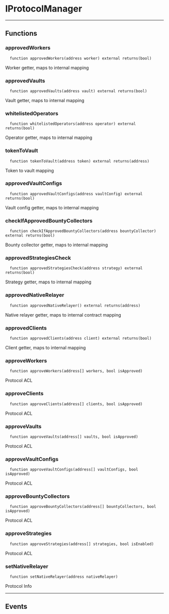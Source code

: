 # IProtocolManager




___

## Functions

### approvedWorkers

```solidity
  function approvedWorkers(address worker) external returns(bool)
```

Worker getter, maps to internal mapping



### approvedVaults

```solidity
  function approvedVaults(address vault) external returns(bool)
```

Vault getter, maps to internal mapping



### whitelistedOperators

```solidity
  function whitelistedOperators(address operator) external returns(bool)
```

Operator getter, maps to internal mapping



### tokenToVault

```solidity
  function tokenToVault(address token) external returns(address)
```

Token to vault mapping



### approvedVaultConfigs

```solidity
  function approvedVaultConfigs(address vaultConfig) external returns(bool)
```

Vault config getter, maps to internal mapping



### checkIfApprovedBountyCollectors

```solidity
  function checkIfApprovedBountyCollectors(address bountyCollector) external returns(bool)
```

Bounty collector getter, maps to internal mapping



### approvedStrategiesCheck

```solidity
  function approvedStrategiesCheck(address strategy) external returns(bool)
```

Strategy getter, maps to internal mapping



### approvedNativeRelayer

```solidity
  function approvedNativeRelayer() external returns(address)
```

Native relayer getter, maps to internal contract mapping



### approvedClients

```solidity
  function approvedClients(address client) external returns(bool)
```

Client getter, maps to internal mapping



### approveWorkers

```solidity
  function approveWorkers(address[] workers, bool isApproved)
```

Protocol ACL



### approveClients

```solidity
  function approveClients(address[] clients, bool isApproved)
```

Protocol ACL



### approveVaults

```solidity
  function approveVaults(address[] vaults, bool isApproved)
```

Protocol ACL



### approveVaultConfigs

```solidity
  function approveVaultConfigs(address[] vaultConfigs, bool isApproved)
```

Protocol ACL



### approveBountyCollectors

```solidity
  function approveBountyCollectors(address[] bountyCollectors, bool isApproved)
```

Protocol ACL



### approveStrategies

```solidity
  function approveStrategies(address[] strategies, bool isEnabled)
```

Protocol ACL



### setNativeRelayer

```solidity
  function setNativeRelayer(address nativeRelayer)
```

Protocol Info




___

## Events

